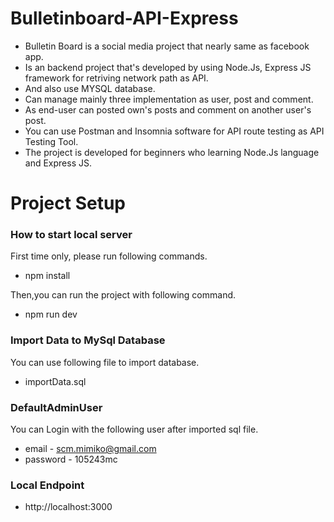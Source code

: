 # Bulletinboard-API-Express
* Bulletin Board is a social media project that nearly same as facebook app.
* Is an backend project that's developed by using Node.Js, Express JS framework for retriving   network path as API.
* And also use MYSQL database.
* Can manage mainly three implementation as user, post and comment.
* As end-user can posted own's posts and comment on another user's post.
* You can use Postman and Insomnia software for API route testing as API Testing Tool.
* The project is developed for beginners who learning Node.Js language and Express JS.

# Project Setup

### How to start local server
First time only, please run following commands.
* npm install

Then,you can run the project with following command.
* npm run dev

### Import Data to MySql Database
You can use following file to import database.
* importData.sql

### DefaultAdminUser 
You can Login with the following user after imported sql file.
* email - scm.mimiko@gmail.com
* password - 105243mc

### Local Endpoint
* http://localhost:3000

